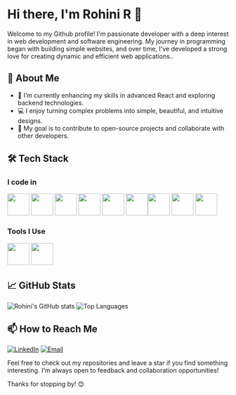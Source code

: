 # Hi there, I'm Rohini R 👋
Welcome to my Github profile! I'm passionate developer with a deep interest in web development and software engineering. My journey in programming began with building simple websites, and over time, I've developed a strong love for creating dynamic and efficient web applications..

## 🚀 About Me

- 🌱 I’m currently enhancing my skills in advanced React and exploring backend technologies.
- 💻 I enjoy turning complex problems into simple, beautiful, and intuitive designs.
- 🎯 My goal is to contribute to open-source projects and collaborate with other developers.


## 🛠 Tech Stack

### I code in
<img height="50" width="50" src="https://img.icons8.com/color/48/000000/python.png" />  <img height="50" width="50" src="https://img.icons8.com/color/48/000000/java-coffee-cup-logo.png" /> <img height="50" width="50" src="https://img.icons8.com/color/48/000000/html-5.png" /> <img height="50" width="50" src="https://img.icons8.com/color/48/000000/css3.png" />  <img height="50" width="50" src="https://img.icons8.com/color/48/000000/bootstrap.png" />
<img height="50" width="50" src="https://img.icons8.com/color/48/000000/javascript.png"/><img height="50" width="50" src="https://img.icons8.com/color/48/000000/react-native.png"/>  <img height="50" width="50" src="https://img.icons8.com/color/48/000000/mysql-logo.png"/> <img height="50" width="50" src="https://img.icons8.com/color/48/000000/mongodb.png"/>

### Tools I Use
<img height="50" width="50" src="https://img.icons8.com/color/48/000000/visual-studio-code-2019.png"/>  <img height="50" width="50" src="https://img.icons8.com/color/50/000000/git.png"/>

## 📈 GitHub Stats

![Rohini's GitHub stats](https://github-readme-stats.vercel.app/api?username=rohini251103610&show_icons=true&theme=radical)
![Top Languages](https://github-readme-stats.vercel.app/api/top-langs/?username=rohini251103610&layout=compact&theme=radical)

## 📫 How to Reach Me

[![LinkedIn](https://img.shields.io/badge/LinkedIn-0077B5?style=for-the-badge&logo=linkedin&logoColor=white)](https://www.linkedin.com/in/rohini-r-b9b6a6287)
[![Email](https://img.shields.io/badge/Email-D14836?style=for-the-badge&logo=gmail&logoColor=white)](mailto:rohinirachelr@gmail.com)

Feel free to check out my repositories and leave a star if you find something interesting. I'm always open to feedback and collaboration opportunities!

Thanks for stopping by! 😊
